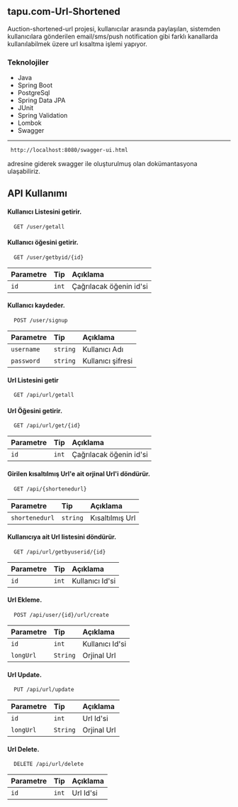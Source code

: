 ## tapu.com-Url-Shortened


Auction-shortened-url projesi, kullanıcılar arasında paylaşılan, sistemden kullanıcılara gönderilen email/sms/push notification gibi farklı kanallarda kullanılabilmek üzere url kısaltma işlemi yapıyor. 

### Teknolojiler
- Java
- Spring Boot
- PostgreSql
- Spring Data JPA 
- JUnit
- Spring Validation
- Lombok
- Swagger
---------------------------------------------------
```bash
 http://localhost:8080/swagger-ui.html
``` 
adresine giderek swagger ile oluşturulmuş olan dokümantasyona ulaşabiliriz.


  


  


  
## API Kullanımı

####  Kullanıcı Listesini getirir.

```http
  GET /user/getall
```

####  Kullanıcı öğesini getirir.

```http
  GET /user/getbyid/{id}
```

| Parametre | Tip     | Açıklama                |
| :-------- | :------- | :------------------------- |
| `id` | `int` | Çağrılacak öğenin id'si |

####  Kullanıcı kaydeder.

```http
  POST /user/signup
```
| Parametre | Tip     | Açıklama                |
| :-------- | :------- | :------------------------- |
| `username` | `string` | Kullanıcı Adı |
| `password` | `string` | Kullanıcı şifresi |


#### Url Listesini getir

```http
  GET /api/url/getall
```
#### Url Öğesini getirir.
```http
  GET /api/url/get/{id}
```

| Parametre | Tip     | Açıklama                |
| :-------- | :------- | :------------------------- |
| `id` | `int` | Çağrılacak öğenin id'si |

#### Girilen kısaltılmış Url'e ait orjinal Url'i döndürür.

```http
  GET /api/{shortenedurl}
```

| Parametre | Tip     | Açıklama                       |
| :-------- | :------- | :-------------------------------- |
| `shortenedurl`      | `string` | Kısaltılmış Url |

#### Kullanıcıya ait Url listesini döndürür.

```http
  GET /api/url/getbyuserid/{id}
```

| Parametre | Tip     | Açıklama                       |
| :-------- | :------- | :-------------------------------- |
| `id`      | `int` | Kullanıcı Id'si |

#### Url Ekleme.

```http
  POST /api/user/{id}/url/create
```

| Parametre | Tip     | Açıklama                       |
| :-------- | :------- | :-------------------------------- |
| `id`      | `int` | Kullanıcı Id'si |
| `longUrl`      | `String` | Orjinal Url |

#### Url Update.

```http
  PUT /api/url/update
```

| Parametre | Tip     | Açıklama                       |
| :-------- | :------- | :-------------------------------- |
| `id`      | `int` | Url Id'si |
| `longUrl`      | `String` | Orjinal Url |

#### Url Delete.

```http
  DELETE /api/url/delete
```

| Parametre | Tip     | Açıklama                       |
| :-------- | :------- | :-------------------------------- |
| `id`      | `int` | Url Id'si |





  

  

